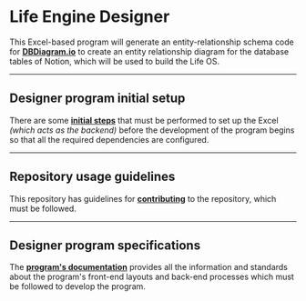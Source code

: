 # Life Engine Designer

This Excel-based program will generate an entity-relationship schema code for **[DBDiagram.io](https://dbdiagram.io/)** to create an entity relationship diagram for the database tables of Notion, which will be used to build the Life OS.

---
## Designer program initial setup

There are some **[initial steps](docs/initial-steps.md)** that must be performed to set up the Excel *(which acts as the backend)* before the development of the program begins so that all the required dependencies are configured.

---
## Repository usage guidelines

This repository has guidelines for **[contributing](CONTRIBUTING.md)** to the repository, which must be followed.

---
## Designer program specifications

The **[program's documentation](docs/README.md)** provides all the information and standards about the program's front-end layouts and back-end processes which must be followed to develop the program.